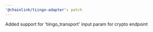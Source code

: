 ```yaml
---
'@chainlink/tiingo-adapter': patch
---
```


Added support for 'tiingo_transport' input param for crypto endpoint
